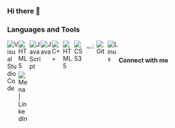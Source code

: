 ### Hi there 👋

### Languages and Tools
<img align="left" alt="Visual Studio Code" width="26px" src="https://img.icons8.com/fluent/240/000000/visual-studio-code-2019.png"/>
<img align="left" alt="HTML5" width="26px" src="https://img.icons8.com/color/240/000000/python.png"/>
<img align="left" alt="JavaScript" width="26px" src="https://img.icons8.com/color/240/000000/javascript.png"/>
<img align="left" alt="Java" width="26px" src="https://img.icons8.com/color/240/000000/java-coffee-cup-logo.png"/>
<img align="left" alt="C++" width="26px" src="https://img.icons8.com/color/240/000000/c-plus-plus-logo.png"/>
<img align="left" alt="HTML5" width="26px" src="https://img.icons8.com/color/240/000000/html-5.png"/>
<img align="left" alt="CSS3" width="26px" src="https://img.icons8.com/color/240/000000/css3.png"/>
<img align="left" alt="MySQL" width="26px" src="https://raw.githubusercontent.com/github/explore/80688e429a7d4ef2fca1e82350fe8e3517d3494d/topics/mysql/mysql.png"/>
<img align="left" alt="Git" width="26px" src="https://img.icons8.com/color/240/000000/git.png"/>
<img align="left" alt="Linux" width="26px" src="https://img.icons8.com/color/96/000000/linux.png"/>
<img align="left" alt="" width="26px" src=""/>

</br>

#### Connect with me 
[<img align="left" alt="Mena | LinkedIn" width="22px" src="https://cdn.jsdelivr.net/npm/simple-icons@v3/icons/linkedin.svg"/>](https://es.linkedin.com/in/menabarrera)

